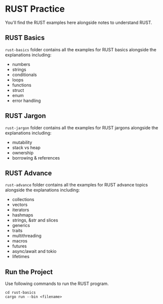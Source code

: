 # RUST Practice

You'll find the RUST examples here alongside notes to understand RUST.

## RUST Basics

`rust-basics` folder contains all the examples for RUST basics alongside the explanations including:

- numbers
- strings
- conditionals
- loops
- functions
- struct
- enum
- error handling

## RUST Jargon

`rust-jargon` folder contains all the examples for RUST jargons alongside the explanations including:

- mutability
- stack vs heap 
- ownership 
- borrowing & references

## RUST Advance

`rust-advance` folder contains all the examples for RUST advance topics alongside the explanations including:

- collections
- vectors
- iterators
- hashmaps
- strings, &str and slices
- generics
- traits
- multithreading
- macros
- futures
- async/await and tokio
- lifetimes

## Run the Project

Use following commands to run the RUST program.

```shell
cd rust-basics
cargo run --bin <filename>
```